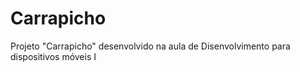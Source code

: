 # Carrapicho
Projeto "Carrapicho" desenvolvido na aula de Disenvolvimento para dispositivos móveis I
